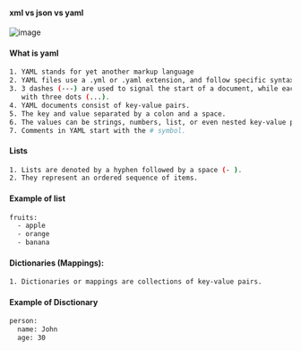#### xml vs json vs yaml
![image](https://github.com/amiyaranjansahoo/ansible/assets/24844782/12b95744-fc18-4644-b6cb-52caae6681e8)

#### What is yaml
```sh
1. YAML stands for yet another markup language
2. YAML files use a .yml or .yaml extension, and follow specific syntax rules.
3. 3 dashes (---) are used to signal the start of a document, while each document ends
   with three dots (...).
4. YAML documents consist of key-value pairs.
5. The key and value separated by a colon and a space.
6. The values can be strings, numbers, list, or even nested key-value pairs.
7. Comments in YAML start with the # symbol.
````
#### Lists
```sh
1. Lists are denoted by a hyphen followed by a space (- ). 
2. They represent an ordered sequence of items.
````
#### Example of list
```sh
fruits:
  - apple
  - orange
  - banana
````
#### Dictionaries (Mappings):
```sh
1. Dictionaries or mappings are collections of key-value pairs.
````
#### Example of Disctionary
```sh
person:
  name: John
  age: 30
````
